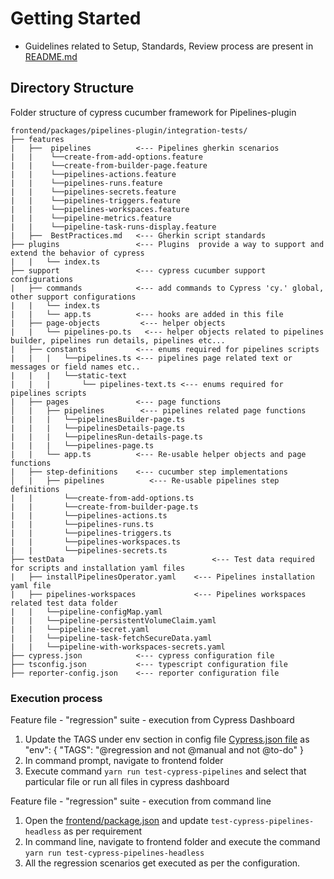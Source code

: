 # Getting Started

- Guidelines related to Setup, Standards, Review process are present in [README.md](frontend/packages/dev-console/integration-tests/README.md)

## Directory Structure

Folder structure of cypress cucumber framework for Pipelines-plugin

```
frontend/packages/pipelines-plugin/integration-tests/
├── features
|   ├──  pipelines          <--- Pipelines gherkin scenarios
|   |    └──create-from-add-options.feature
|   |    └──create-from-builder-page.feature
|   |    └──pipelines-actions.feature
|   |    └──pipelines-runs.feature
|   |    └──pipelines-secrets.feature
|   |    └──pipelines-triggers.feature
|   |    └──pipelines-workspaces.feature
|   |    └──pipeline-metrics.feature
|   |    └──pipeline-task-runs-display.feature
|   ├──  BestPractices.md   <--- Gherkin script standards
├── plugins                 <--- Plugins  provide a way to support and extend the behavior of cypress
|   |   └── index.ts
├── support                 <--- cypress cucumber support configurations
|   ├── commands            <--- add commands to Cypress 'cy.' global, other support configurations
|   |   └── index.ts
|   |   └── app.ts          <--- hooks are added in this file
|   ├── page-objects         <--- helper objects
|   |   └── pipelines-po.ts   <--- helper objects related to pipelines builder, pipelines run details, pipelines etc...
|   ├── constants           <--- enums required for pipelines scripts
|   |   |   └──pipelines.ts <--- pipelines page related text or messages or field names etc..
|   |   |   └──static-text
|   |   |       └── pipelines-text.ts <--- enums required for pipelines scripts
|   ├── pages               <--- page functions
│   |   ├── pipelines        <--- pipelines related page functions
|   |   |   └──pipelinesBuilder-page.ts
|   |   |   └──pipelinesDetails-page.ts
|   |   |   └──pipelinesRun-details-page.ts
|   |   |   └──pipelines-page.ts
|   |   └── app.ts          <--- Re-usable helper objects and page functions
|   ├── step-definitions    <--- cucumber step implementations
│   |   ├── pipelines          <--- Re-usable pipelines step definitions
|   |       └──create-from-add-options.ts
|   |       └──create-from-builder-page.ts
|   |       └──pipelines-actions.ts
|   |       └──pipelines-runs.ts
|   |       └──pipelines-triggers.ts
|   |       └──pipelines-workspaces.ts
|   |       └──pipelines-secrets.ts
├── testData                                 <--- Test data required for scripts and installation yaml files
|   ├── installPipelinesOperator.yaml    <--- Pipelines installation yaml file
|   ├── pipelines-workspaces             <--- Pipelines workspaces related test data folder
|   |   └──pipeline-configMap.yaml
|   |   └──pipeline-persistentVolumeClaim.yaml
|   |   └──pipeline-secret.yaml
|   |   └──pipeline-task-fetchSecureData.yaml
|   |   └──pipeline-with-workspaces-secrets.yaml
├── cypress.json            <--- cypress configuration file
├── tsconfig.json           <--- typescript configuration file
├── reporter-config.json    <--- reporter configuration file
```

### Execution process

Feature file - "regression" suite - execution from Cypress Dashboard

1. Update the TAGS under env section in config file [Cypress.json file](frontend/packages/pipelines-plugin/integration-tests/cypress.json) as
   "env": { "TAGS": "@regression and not @manual and not @to-do" }
2. In command prompt, navigate to frontend folder
3. Execute command `yarn run test-cypress-pipelines` and select that particular file or run all files in cypress dashboard

Feature file - "regression" suite - execution from command line

1. Open the [frontend/package.json](../../../package.json) and update `test-cypress-pipelines-headless` as per requirement
2. In command line, navigate to frontend folder and execute the command `yarn run test-cypress-pipelines-headless`
3. All the regression scenarios get executed as per the configuration.
